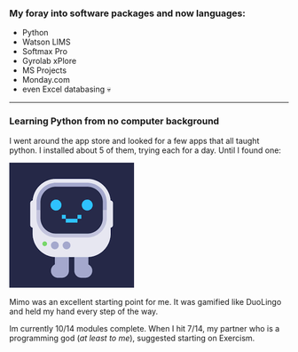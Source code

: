 ### My foray into software packages and now languages:
- Python
- Watson LIMS
- Softmax Pro
- Gyrolab xPlore
- MS Projects
- Monday.com 
- even Excel databasing 💀
<hr>
<h3>Learning Python from no computer background</h3>

I went around the app store and looked for a few apps that all taught python. I installed about 5 of them, trying each for a day. Until I found one:

[![Mimo](assets/img/Mimo.png)](https://play.google.com/store/apps/details?id=com.getmimo&hl=en&gl=US "Mimo!") 

Mimo was an excellent starting point for me. It was gamified like DuoLingo and held my hand every step of the way. 

Im currently 10/14 modules complete. When I hit 7/14, my partner who is a programming god (*at least to me*), suggested starting on Exercism. 